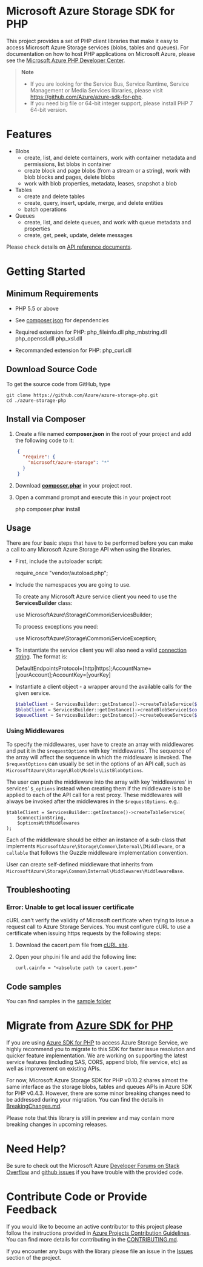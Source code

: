 # Microsoft Azure Storage SDK for PHP

This project provides a set of PHP client libraries that make it easy to access Microsoft Azure Storage services (blobs, tables and queues). For documentation on how to host PHP applications on Microsoft Azure, please see the [Microsoft Azure PHP Developer Center](http://www.windowsazure.com/en-us/develop/php/).

> **Note**
> 
> * If you are looking for the Service Bus, Service Runtime, Service Management or Media Services libraries, please visit https://github.com/Azure/azure-sdk-for-php.
> * If you need big file or 64-bit integer support, please install PHP 7 64-bit version.

# Features

* Blobs
  * create, list, and delete containers, work with container metadata and permissions, list blobs in container
  * create block and page blobs (from a stream or a string), work with blob blocks and pages, delete blobs
  * work with blob properties, metadata, leases, snapshot a blob
* Tables
  * create and delete tables
  * create, query, insert, update, merge, and delete entities
  * batch operations
* Queues
  * create, list, and delete queues, and work with queue metadata and properties
  * create, get, peek, update, delete messages

Please check details on [API reference documents](http://azure.github.io/azure-storage-php).

# Getting Started
## Minimum Requirements

* PHP 5.5 or above
* See [composer.json](composer.json) for dependencies
* Required extension for PHP:
  php_fileinfo.dll
  php_mbstring.dll
  php_openssl.dll
  php_xsl.dll

* Recommanded extension for PHP:
  php_curl.dll

## Download Source Code

To get the source code from GitHub, type

    git clone https://github.com/Azure/azure-storage-php.git
    cd ./azure-storage-php


## Install via Composer

1. Create a file named **composer.json** in the root of your project and add the following code to it:
```json
    {
      "require": {
        "microsoft/azure-storage": "*"
      }
    }
```
2. Download **[composer.phar](http://getcomposer.org/composer.phar)** in your project root.

3. Open a command prompt and execute this in your project root

    php composer.phar install

## Usage

There are four basic steps that have to be performed before you can make a call to any Microsoft Azure Storage API when using the libraries. 

* First, include the autoloader script:
    
    require_once "vendor/autoload.php"; 
  
* Include the namespaces you are going to use.

  To create any Microsoft Azure service client you need to use the **ServicesBuilder** class:

    use MicrosoftAzure\Storage\Common\ServicesBuilder;

  To process exceptions you need:

    use MicrosoftAzure\Storage\Common\ServiceException;

  
* To instantiate the service client you will also need a valid [connection string](https://azure.microsoft.com/en-us/documentation/articles/storage-configure-connection-string/). The format is: 

    DefaultEndpointsProtocol=[http|https];AccountName=[yourAccount];AccountKey=[yourKey]


* Instantiate a client object - a wrapper around the available calls for the given service.

  ```PHP
  $tableClient = ServicesBuilder::getInstance()->createTableService($connectionString);
  $blobClient = ServicesBuilder::getInstance()->createBlobService($connectionString);
  $queueClient = ServicesBuilder::getInstance()->createQueueService($connectionString);
  ```
### Using Middlewares
To specify the middlewares, user have to create an array with middlewares
and put it in the `$requestOptions` with key 'middlewares'. The sequence of
the array will affect the sequence in which the middleware is invoked. The
`$requestOptions` can usually be set in the options of an API call, such as
`MicrosoftAzure\Storage\Blob\Models\ListBlobOptions`.

The user can push the middleware into the array with key 'middlewares' in
services' `$_options` instead when creating them if the middleware is to be
applied to each of the API call for a rest proxy. These middlewares will always
be invoked after the middlewares in the `$requestOptions`.
e.g.:
```
$tableClient = ServicesBuilder::getInstance()->createTableService(
    $connectionString,
    $optionsWithMiddlewares
);
```

Each of the middleware should be either an instance of a sub-class that
implements `MicrosoftAzure\Storage\Common\Internal\IMiddleware`, or a
`callable` that follows the Guzzle middleware implementation convention.

User can create self-defined middleware that inherits from `MicrosoftAzure\Storage\Common\Internal\Middlewares\MiddlewareBase`.

## Troubleshooting
### Error: Unable to get local issuer certificate
cURL can't verify the validity of Microsoft certificate when trying to issue a request call to Azure Storage Services. You must configure cURL to use a certificate when issuing https requests by the following steps:

1. Download the cacert.pem file from [cURL site](http://curl.haxx.se/docs/caextract.html).
2. Open your php.ini file and add the following line:

    ```
    curl.cainfo = "<absolute path to cacert.pem>"
    ```

## Code samples

You can find samples in the [sample folder](samples)


# Migrate from [Azure SDK for PHP](https://github.com/Azure/azure-sdk-for-php/)

If you are using [Azure SDK for PHP](https://github.com/Azure/azure-sdk-for-php/) to access Azure Storage Service, we highly recommend you to migrate to this SDK for faster issue resolution and quicker feature implementation. We are working on supporting the latest service features (including SAS, CORS, append blob, file service, etc) as well as improvement on existing APIs.

For now, Microsoft Azure Storage SDK for PHP v0.10.2 shares almost the same interface as the storage blobs, tables and queues APIs in Azure SDK for PHP v0.4.3. However, there are some minor breaking changes need to be addressed during your migration. You can find the details in [BreakingChanges.md](BreakingChanges.md).

Please note that this library is still in preview and may contain more breaking changes in upcoming releases.
  
# Need Help?

Be sure to check out the Microsoft Azure [Developer Forums on Stack Overflow](http://go.microsoft.com/fwlink/?LinkId=234489) and [github issues](https://github.com/Azure/azure-storage-php/issues) if you have trouble with the provided code.

# Contribute Code or Provide Feedback

If you would like to become an active contributor to this project please follow the instructions provided in [Azure Projects Contribution Guidelines](http://azure.github.io/guidelines/).
You can find more details for contributing in the [CONTRIBUTING.md](CONTRIBUTING.md).
 
If you encounter any bugs with the library please file an issue in the [Issues](https://github.com/Azure/azure-storage-php/issues) section of the project.

